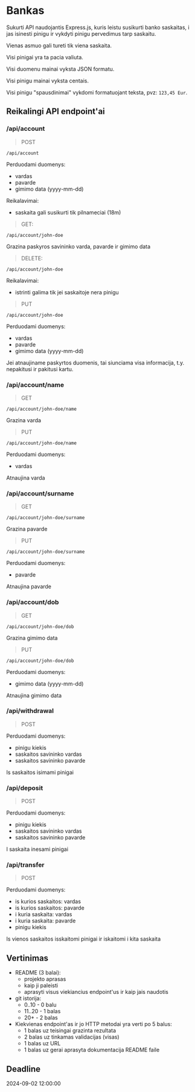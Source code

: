 # Bankas

Sukurti API naudojantis Express.js, kuris leistu susikurti banko saskaitas, i jas isinesti pinigu ir vykdyti pinigu pervedimus tarp saskaitu.

Vienas asmuo gali tureti tik viena saskaita.

Visi pinigai yra ta pacia valiuta.

Visi duomenu mainai vyksta JSON formatu.

Visi pinigu mainai vyksta centais.

Visi pinigu "spausdinimai" vykdomi formatuojant teksta, pvz: `123,45 Eur`.

## Reikalingi API endpoint'ai

### /api/account

> POST

```
/api/account
```

Perduodami duomenys:

-   vardas
-   pavarde
-   gimimo data (yyyy-mm-dd)

Reikalavimai:

-   saskaita gali susikurti tik pilnameciai (18m)

> GET:

```
/api/account/john-doe
```

Grazina paskyros savininko varda, pavarde ir gimimo data

> DELETE:

```
/api/account/john-doe
```

Reikalavimai:

-   istrinti galima tik jei saskaitoje nera pinigu

> PUT

```
/api/account/john-doe
```

Perduodami duomenys:

-   vardas
-   pavarde
-   gimimo data (yyyy-mm-dd)

Jei atnaujiname paskyrtos duomenis, tai siunciama visa informacija, t.y. nepakitusi ir pakitusi kartu.

### /api/account/name

> GET

```
/api/account/john-doe/name
```

Grazina varda

> PUT

```
/api/account/john-doe/name
```

Perduodami duomenys:

-   vardas

Atnaujina varda

### /api/account/surname

> GET

```
/api/account/john-doe/surname
```

Grazina pavarde

> PUT

```
/api/account/john-doe/surname
```

Perduodami duomenys:

-   pavarde

Atnaujina pavarde

### /api/account/dob

> GET

```
/api/account/john-doe/dob
```

Grazina gimimo data

> PUT

```
/api/account/john-doe/dob
```

Perduodami duomenys:

-   gimimo data (yyyy-mm-dd)

Atnaujina gimimo data

### /api/withdrawal

> POST

Perduodami duomenys:

-   pinigu kiekis
-   saskaitos savininko vardas
-   saskaitos savininko pavarde

Is saskaitos isimami pinigai

### /api/deposit

> POST

Perduodami duomenys:

-   pinigu kiekis
-   saskaitos savininko vardas
-   saskaitos savininko pavarde

I saskaita inesami pinigai

### /api/transfer

> POST

Perduodami duomenys:

-   is kurios saskaitos: vardas
-   is kurios saskaitos: pavarde
-   i kuria saskaita: vardas
-   i kuria saskaita: pavarde
-   pinigu kiekis

Is vienos saskaitos isskaitomi pinigai ir iskaitomi i kita saskaita

## Vertinimas

-   README (3 balai):
    -   projekto aprasas
    -   kaip ji paleisti
    -   aprasyti visus viekiancius endpoint'us ir kaip jais naudotis
-   git istorija:
    -   0..10 - 0 balu
    -   11..20 - 1 balas
    -   20+ - 2 balas
-   Kiekvienas endpoint'as ir jo HTTP metodai yra verti po 5 balus:
    -   1 balas uz teisingai grazinta rezultata
    -   2 balas uz tinkamas validacijas (visas)
    -   1 balas uz URL
    -   1 balas uz gerai aprasyta dokumentacija README faile

## Deadline

2024-09-02 12:00:00
